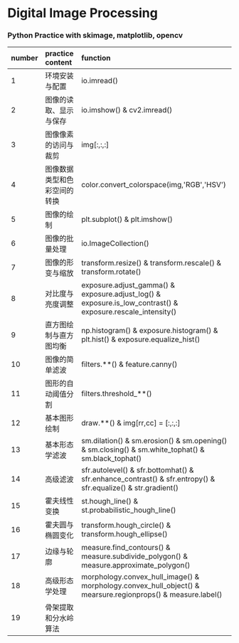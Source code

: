 # Digital Image Processing
### Python Practice with skimage, matplotlib, opencv
| number | practice content | function                                 |
| :----- | :--------------- | :--------------------------------------- |
| 1      | 环境安装与配置          | io.imread()                              |
| 2      | 图像的读取、显示与保存      | io.imshow() & cv2.imread()               |
| 3      | 图像像素的访问与裁剪       | img[:,:,:]                               |
| 4      | 图像数据类型和色彩空间的转换   | color.convert_colorspace(img,'RGB','HSV') |
| 5      | 图像的绘制            | plt.subplot() & plt.imshow()             |
| 6      | 图像的批量处理          | io.ImageCollection()                     |
| 7      | 图像的形变与缩放         | transform.resize() & transform.rescale() & transform.rotate() |
| 8      | 对比度与亮度调整         | exposure.adjust_gamma() & exposure.adjust_log() & exposure.is_low_contrast() & exposure.rescale_intensity() |
| 9      | 直方图绘制与直方图均衡      | np.histogram() & exposure.histogram() & plt.hist() & exposure.equalize_hist() |
| 10     | 图像的简单滤波          | filters.**() & feature.canny()           |
| 11     | 图形的自动阈值分割        | filters.threshold_**()                   |
| 12     | 基本图形绘制           | draw.**() & img[rr,cc] = [:,:,:]         |
| 13     | 基本形态学滤波          | sm.dilation() & sm.erosion() & sm.opening() & sm.closing() & sm.white_tophat() & sm.black_tophat() |
| 14     | 高级滤波             | sfr.autolevel() & sfr.bottomhat() & sfr.enhance_contrast() & sfr.entropy() & sfr.equalize() & str.gradient() |
| 15     | 霍夫线性变换           | st.hough_line() & st.probabilistic_hough_line() |
| 16     | 霍夫圆与椭圆变化         | transform.hough_circle() & transform.hough_ellipse() |
| 17     | 边缘与轮廓            | measure.find_contours() & measure.subdivide_polygon() & measure.approximate_polygon() |
| 18     | 高级形态学处理          | morphology.convex_hull_image() & morphology.convex_hull_object() & mearsure.regionprops() & measure.label() |
| 19     | 骨架提取和分水岭算法       |                                          |
